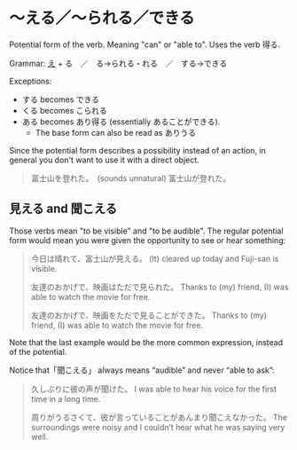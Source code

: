 # ～える／～られる／できる

Potential form of the verb. Meaning "can" or "able to". Uses the verb 得る.

Grammar: [え](stem-え.md) + る　／　る→られる・れる　／　する→できる

Exceptions:
- する becomes できる
- くる becomes こられる
- ある becomes あり得る (essentially あることができる).
	- The base form can also be read as ありうる

Since the potential form describes a possibility instead of an action, in general you don't want to use it with a direct object.

> 富士山を登れた。　(sounds unnatural)
> 富士山が登れた。

## 見える and 聞こえる

Those verbs mean "to be visible" and "to be audible". The regular potential form would mean you were given the opportunity to see or hear something:

> 今日は晴れて、富士山が見える。
> (It) cleared up today and Fuji-san is visible.
> 
> 友達のおかげで、映画はただで見られた。
> Thanks to (my) friend, (I) was able to watch the movie for free.
> 
> 友達のおかげで、映画をただで見ることができた。
> Thanks to (my) friend, (I) was able to watch the movie for free.

Note that the last example would be the more common expression, instead of the potential.

Notice that「聞こえる」 always means “audible” and never “able to ask”:

> 久しぶりに彼の声が聞けた。
> I was able to hear his voice for the first time in a long time.
> 
> 周りがうるさくて、彼が言っていることがあんまり聞こえなかった。
> The surroundings were noisy and I couldn’t hear what he was saying very well.